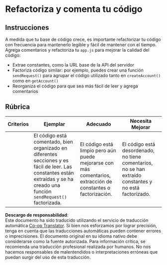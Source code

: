 <!--
CO_OP_TRANSLATOR_METADATA:
{
  "original_hash": "a4abf305ede1cfaadd56a8fab4b4c288",
  "translation_date": "2025-08-24T13:37:09+00:00",
  "source_file": "7-bank-project/3-data/assignment.md",
  "language_code": "es"
}
-->
# Refactoriza y comenta tu código

## Instrucciones

A medida que tu base de código crece, es importante refactorizar tu código con frecuencia para mantenerlo legible y fácil de mantener con el tiempo. Agrega comentarios y refactoriza tu `app.js` para mejorar la calidad del código:

- Extrae constantes, como la URL base de la API del servidor
- Factoriza código similar: por ejemplo, puedes crear una función `sendRequest()` para agrupar el código utilizado tanto en `createAccount()` como en `getAccount()`
- Reorganiza el código para que sea más fácil de leer y agrega comentarios

## Rúbrica

| Criterios | Ejemplar                                                                                                                                                     | Adecuado                                                                                         | Necesita Mejorar                                                                       |
| --------- | ------------------------------------------------------------------------------------------------------------------------------------------------------------ | ------------------------------------------------------------------------------------------------ | ------------------------------------------------------------------------------------- |
|           | El código está comentado, bien organizado en diferentes secciones y es fácil de leer. Las constantes están extraídas y se ha creado una función `sendRequest()` factorizada. | El código está limpio pero aún puede mejorarse con más comentarios, extracción de constantes o factorización. | El código está desordenado, no tiene comentarios, no se han extraído constantes y no está factorizado. |

**Descargo de responsabilidad**:  
Este documento ha sido traducido utilizando el servicio de traducción automática [Co-op Translator](https://github.com/Azure/co-op-translator). Si bien nos esforzamos por lograr precisión, tenga en cuenta que las traducciones automáticas pueden contener errores o imprecisiones. El documento original en su idioma nativo debe considerarse como la fuente autorizada. Para información crítica, se recomienda una traducción profesional realizada por humanos. No nos hacemos responsables de malentendidos o interpretaciones erróneas que puedan surgir del uso de esta traducción.